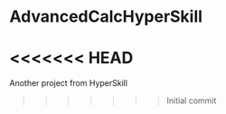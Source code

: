# AdvancedCalcHyperSkill
<<<<<<< HEAD
=======
Another project from HyperSkill
>>>>>>> Initial commit
